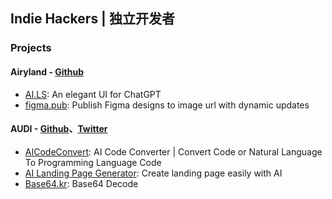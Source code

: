 ## Indie Hackers | 独立开发者

### Projects

#### Airyland - [Github](https://github.com/airyland)
* [AI.LS](https://ai.ls): An elegant UI for ChatGPT
* [figma.pub](https://figma.pub): Publish Figma designs to image url with dynamic updates

#### AUDI - [Github](https://github.com/JustAIGithub)、[Twitter](https://twitter.com/AUDI_GUZZ)
* [AICodeConvert](https://aicodeconvert.com/): AI Code Converter | Convert Code or Natural Language To Programming Language Code
* [AI Landing Page Generator](https://www.ailandingpagegenerator.com/): Create landing page easily with AI
* [Base64.kr](https://base64.kr/): Base64 Decode